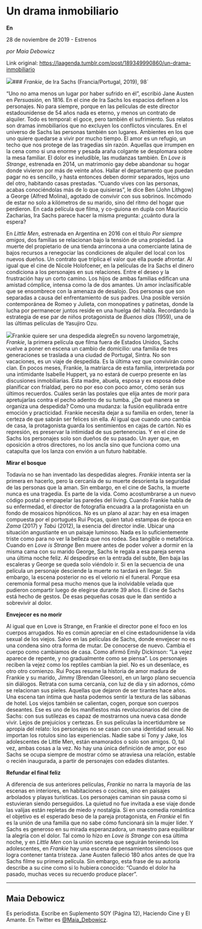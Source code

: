 # Un drama inmobiliario

**En**

28 de noviembre de 2019 - Estrenos

_por Maia Debowicz_

Link original: https://laagenda.tumblr.com/post/189349990860/un-drama-inmobiliario

![](https://64.media.tumblr.com/ac1028b07830a0cbb43a73d27012aad3/4812600382bf8e59-c6/s500x750/1d7330ffb8386b5baef1590cf0b698490c5fa1b2.jpg)### *Frankie*, de Ira Sachs (Francia/Portugal, 2019), 98´

“Uno no ama menos un lugar por haber sufrido en él”, escribió Jane Austen en *Persuasión*, en 1816. En el cine de Ira Sachs los espacios definen a los personajes. No para siempre, porque en las películas de este director estadounidense de 54 años nada es eterno, y menos un contrato de alquiler. Todo es temporal: el goce, pero también el sufrimiento. Sus relatos son dramas inmobiliarios que no excluyen los conflictos vinculares. En el universo de Sachs las personas también son lugares. Ambientes en los que uno quiere quedarse a vivir por mucho tiempo. El amor es un refugio, un techo que nos protege de las tragedias sin razón. Aquellas que irrumpen en la cena como si una enorme y pesada araña colgante se desplomara sobre la mesa familiar. El dolor es ineludible, las mudanzas también. En *Love is Strange*, estrenada en 2014, un matrimonio gay debe abandonar su hogar donde vivieron por más de veinte años. Hallar el departamento que puedan pagar no es sencillo, y hasta entonces deben dormir separados, lejos uno del otro, habitando casas prestadas. “Cuando vives con las personas, acabas conociéndolas más de lo que quisieras”, le dice Ben (John Lithgow) a George (Alfred Molina), agotado de convivir con sus sobrinos. Incómodo de estar no solo a kilómetros de su marido, sino del ritmo del hogar que perdieron. En cada película que filma, y co-guiona en dupla con Mauricio Zacharias, Ira Sachs parece hacer la misma pregunta: ¿cuánto dura la espera?


En *Little Men*, estrenada en Argentina en 2016 con el título *Por siempre amigos*, dos familias se relacionan bajo la tensión de una propiedad. La muerte del propietario de una tienda arrincona a una comerciante latina de bajos recursos a renegociar las condiciones de alquiler del local con los nuevos dueños. Un contrato que triplica el valor que ella puede afrontar. Al igual que el cine de Nicole Holofcener, en la películas de Ira Sachs el dinero condiciona a los personajes en sus relaciones. Entre el deseo y la frustración hay un corto camino. Los hijos de ambas familias edifican una amistad cómplice, intensa como la de dos amantes. Un amor inclasificable que se ensombrece con la amenaza de desalojo. Dos personas que son separadas a causa del enfrentamiento de sus padres. Una posible versión contemporánea de Romeo y Julieta, con monopatines y patinetas, donde la lucha por permanecer juntos reside en una huelga del habla. Recordando la estrategia de ese par de niños protagonista de *Buenos días* (1959), una de las últimas películas de Yasujiro Ozu. 


![](https://64.media.tumblr.com/ac1028b07830a0cbb43a73d27012aad3/4812600382bf8e59-c6/s500x750/1d7330ffb8386b5baef1590cf0b698490c5fa1b2.jpg)Frankie quiere ser una despedida alegreEn su noveno largometraje, *Frankie*, la primera película que filma fuera de Estados Unidos, Sachs vuelve a poner en escena un cambio de domicilio: una familia de tres generaciones se traslada a una ciudad de Portugal, Sintra. No son vacaciones, es un viaje de despedida. Es la última vez que convivirán como clan. En pocos meses, Frankie, la matriarca de esta familia, interpretada por una intimidante Isabelle Huppert, ya no estará de cuerpo presente en las discusiones inmobiliarias. Esta madre, abuela, esposa y ex esposa debe planificar con frialdad, pero no por eso con poco amor, cómo serán sus últimos recuerdos. Cuáles serán las postales que elija antes de morir para apretujarlas contra el pecho adentro de su tumba. ¿De qué manera se organiza una despedida? Como una mudanza: la fusión equilibrada entre emoción y practicidad. Frankie necesita dejar a su familia en orden, tener la certeza de que sabrán ser felices sin ella. Al igual que cuando uno cambia de casa, la protagonista guarda los sentimientos en cajas de cartón. No es represión, es preservar la intimidad de sus pertenencias. Y en el cine de Sachs los personajes solo son dueños de su pasado. Un ayer que, en oposición a otros directores, no los ancla sino que funciona como una catapulta que los lanza con envión a un futuro habitable. 


**Mirar el bosque**

Todavía no se han inventado las despedidas alegres. *Frankie* intenta ser la primera en hacerlo, pero la cercanía de su muerte desorienta la seguridad de las personas que la aman. Sin embargo, en el cine de Sachs, la muerte nunca es una tragedia. Es parte de la vida. Como acostumbrarse a un nuevo código postal o empapelar las paredes del living. Cuando Frankie habla de su enfermedad, el director de fotografía encuadra a la protagonista en un fondo de mosaicos hipnóticos. No es un plano al azar: hay en esa imagen compuesta por el portugués Rui Poças, quien tatuó estampas de época en *Zama* (2017) y *Tabú* (2012), la esencia del director indie. Ubicar una situación angustiante en un paisaje luminoso. Nada es lo suficientemente triste como para no ver la belleza que nos rodea. Sea tangible o metafórica. Cuando en *Love is Strange* Ben muere antes de poder volver a dormir en la misma cama con su marido George, Sachs le regala a esa pareja serena una última noche feliz. Al despedirse en la entrada del subte, Ben baja las escaleras y George se queda solo viéndolo ir. Si en la secuencia de una película un personaje desciende la muerte no tardará en llegar. Sin embargo, la escena posterior no es el velorio ni el funeral. Porque esa ceremonia formal pesa mucho menos que la inolvidable velada que pudieron compartir luego de elegirse durante 39 años. El cine de Sachs está hecho de gestos. De esas pequeñas cosas que le dan sentido a sobrevivir al dolor.

**Envejecer es no morir**

Al igual que en Love is Strange, en Frankie el director pone el foco en los cuerpos arrugados. No es común apreciar en el cine estadounidense la vida sexual de los viejos. Salvo en las películas de Sachs, donde envejecer no es una condena sino otra forma de mutar. De conocerse de nuevo. Cambia el cuerpo como cambiamos de casa. Como afirmó Emily Dickinson: “La vejez aparece de repente, y no gradualmente como se piensa”. Los personajes reciben la vejez como los reptiles cambian la piel. No es un desenlace, es otro otro comienzo. Rui Poças resume la historia de amor madura de Frankie y su marido, Jimmy (Brendan Gleeson), en un largo plano secuencia sin diálogos. Retrata con suma cercanía, con luz de día y sin adornos, cómo se relacionan sus pieles. Aquellas que dejaron de ser tirantes hace años. Una escena tan íntima que hasta podemos sentir la textura de las sábanas de hotel. Los viejos también se calientan, cogen, porque son cuerpos deseantes. Ese es uno de los manifiestos más revolucionarios del cine de Sachs: con sus sutilezas es capaz de mostrarnos una nueva casa donde vivir. Lejos de prejuicios y certezas. En sus películas la incertidumbre se apropia del relato: los personajes no se casan con una identidad sexual. No importan los rotulos sino las experiencias. Nadie sabe si Tony y Jake, los adolescentes de Little Men, están enamorados o solo son amigos. O, tal vez, ambas cosas a la vez. No hay una única definición de amor, por eso Sachs se ocupa siempre de mostrar cómo se atraviesa una relación, estable o recién inaugurada, a partir de personajes con edades distantes. 

**Refundar el final feliz**

A diferencia de sus anteriores películas, *Frankie* no narra la mayoría de las escenas en interiores, en habitaciones o cocinas, sino en paisajes arbolados y playas turísticas. Los personajes caminan sin pausa como si estuvieran siendo perseguidos. La quietud no fue invitada a ese viaje donde las valijas están repletas de miedo y nostalgia. Si en una comedia romántica el objetivo es el esperado beso de la pareja protagonista, en *Frankie* el fin es la unión de una familia que no sabe cómo funcionará sin la mujer líder. Y Sachs es generoso en su mirada esperanzadora, un maestro para equilibrar la alegría con el dolor. Tal como lo hizo en *Love is Strange* con esa última noche, y en *Little Men* con la unión secreta que seguirán teniendo los adolescentes, en *Frankie* hay una escena de pensamientos silenciosos que logra contener tanta tristeza. Jane Austen falleció 180 años antes de que Ira Sachs filme su primera película. Sin embargo, esta frase de su autoría describe a su cine como si lo hubiera conocido: “Cuando el dolor ha pasado, muchas veces su recuerdo produce placer”. 




---

Maia Debowicz
-------------

Es periodista. Escribe en Suplemento SOY (Página 12), Haciendo Cine y El Amante. En Twitter es [@Maia\_Debowicz](https://twitter.com/Maia_Debowicz).


